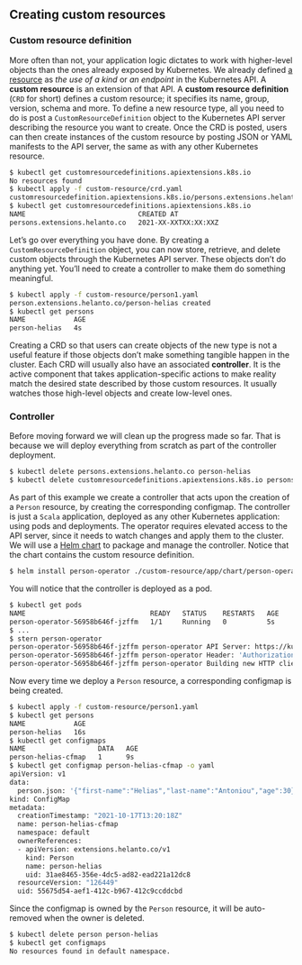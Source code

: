 ## Creating custom resources

### Custom resource definition
More often than not, your application logic dictates to work with higher-level objects than the ones already exposed by Kubernetes. We already defined [a resource](../README.md#terminology) as *the use of a kind* or *an endpoint* in the Kubernetes API. A **custom resource** is an extension of that API. A **custom resource definition** (`CRD` for short) defines a custom resource; it specifies its name, group, version, schema and more. To define a new resource type, all you need to do is post a `CustomResourceDefinition` object to the Kubernetes API server describing the resource you want to create. Once the CRD is posted, users can then create instances of the custom resource by posting JSON or YAML manifests to the API server, the same as with any other Kubernetes resource.
```bash
$ kubectl get customresourcedefinitions.apiextensions.k8s.io
No resources found
$ kubectl apply -f custom-resource/crd.yaml
customresourcedefinition.apiextensions.k8s.io/persons.extensions.helanto.co created
$ kubectl get customresourcedefinitions.apiextensions.k8s.io
NAME                            CREATED AT
persons.extensions.helanto.co   2021-XX-XXTXX:XX:XXZ
```

Let’s go over everything you have done. By creating a `CustomResourceDefinition` object, you can now store, retrieve, and delete custom objects through the Kubernetes API server. These objects don’t do anything yet. You’ll need to create a controller to make them do something meaningful.
```bash
$ kubectl apply -f custom-resource/person1.yaml
person.extensions.helanto.co/person-helias created
$ kubectl get persons
NAME            AGE
person-helias   4s
```

Creating a CRD so that users can create objects of the new type is not a useful feature if those objects don’t make something tangible happen in the cluster. Each CRD will usually also have an associated **controller**. It is the active component that takes application-specific actions to make reality match the desired state described by those custom resources. It usually watches those high-level objects and create low-level ones.

### Controller
Before moving forward we will clean up the progress made so far. That is because we will deploy everything from scratch as part of the controller deployment.
```bash
$ kubectl delete persons.extensions.helanto.co person-helias
$ kubectl delete customresourcedefinitions.apiextensions.k8s.io persons.extensions.helanto.co
```

As part of this example we create a controller that acts upon the creation of a `Person` resource, by creating the corresponding configmap. The controller is just a `Scala` application, deployed as any other Kubernetes application: using pods and deployments. The operator requires elevated access to the API server, since it needs to watch changes and apply them to the cluster. We will use a [Helm chart](https://helm.sh/) to package and manage the controller. Notice that the chart contains the custom resource definition.

```bash
$ helm install person-operator ./custom-resource/app/chart/person-operator
```

You will notice that the controller is deployed as a pod.
```bash
$ kubectl get pods
NAME                               READY   STATUS    RESTARTS   AGE
person-operator-56958b646f-jzffm   1/1     Running   0          5s
$ ...
$ stern person-operator
person-operator-56958b646f-jzffm person-operator API Server: https://kubernetes:443
person-operator-56958b646f-jzffm person-operator Header: 'Authorization: Bearer eyJhbGciOiJS...hOGgmA'
person-operator-56958b646f-jzffm person-operator Building new HTTP client for https://kubernetes:443
```

Now every time we deploy a `Person` resource, a corresponding configmap is being created.
```bash
$ kubectl apply -f custom-resource/person1.yaml
$ kubectl get persons
NAME            AGE
person-helias   16s
$ kubectl get configmaps
NAME                  DATA   AGE
person-helias-cfmap   1      9s
$ kubectl get configmap person-helias-cfmap -o yaml
apiVersion: v1
data:
  person.json: '{"first-name":"Helias","last-name":"Antoniou","age":30}'
kind: ConfigMap
metadata:
  creationTimestamp: "2021-10-17T13:20:18Z"
  name: person-helias-cfmap
  namespace: default
  ownerReferences:
  - apiVersion: extensions.helanto.co/v1
    kind: Person
    name: person-helias
    uid: 31ae8465-356e-4dc5-ad82-ead221a12dc8
  resourceVersion: "126449"
  uid: 55675d54-aef1-412c-b967-412c9ccddcbd
```

Since the configmap is owned by the `Person` resource, it will be auto-removed when the owner is deleted.
```bash
$ kubectl delete person person-helias
$ kubectl get configmaps
No resources found in default namespace.
```